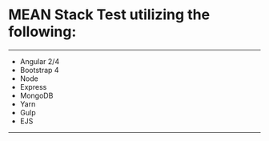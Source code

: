# MEAN Stack Test utilizing the following:
---
* Angular 2/4
* Bootstrap 4
* Node
* Express
* MongoDB
* Yarn
* Gulp
* EJS
---